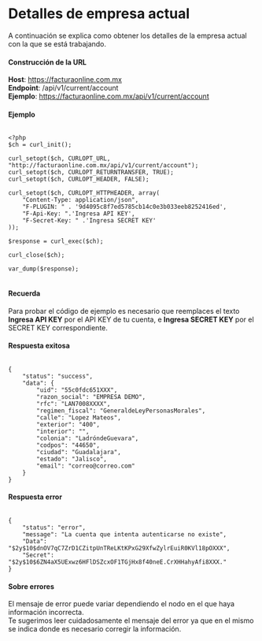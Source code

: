 # Detalles de empresa actual

A continuación se explica como obtener los detalles de la empresa actual con la que se está trabajando.

#### Construcción de la URL

**Host**: https://facturaonline.com.mx  
**Endpoint**:  /api/v1/current/account  
**Ejemplo**:  https://facturaonline.com.mx/api/v1/current/account  


#### Ejemplo

```

<?php
$ch = curl_init();

curl_setopt($ch, CURLOPT_URL, "http://facturaonline.com.mx/api/v1/current/account");
curl_setopt($ch, CURLOPT_RETURNTRANSFER, TRUE);
curl_setopt($ch, CURLOPT_HEADER, FALSE);

curl_setopt($ch, CURLOPT_HTTPHEADER, array(
    "Content-Type: application/json",
    "F-PLUGIN: " . '9d4095c8f7ed5785cb14c0e3b033eeb8252416ed',
    "F-Api-Key: ".'Ingresa API KEY',
    "F-Secret-Key: " .'Ingresa SECRET KEY'
));

$response = curl_exec($ch);

curl_close($ch);

var_dump($response);


```


#### Recuerda

Para probar el código de ejemplo es necesario que reemplaces el texto  **Ingresa API KEY**  por el API KEY de tu cuenta, e **Ingresa SECRET KEY**  por el SECRET KEY correspondiente.


#### Respuesta exitosa

```

{
    "status": "success",
    "data": {
        "uid": "55c0fdc651XXX",
        "razon_social": "EMPRESA DEMO",
        "rfc": "LAN7008XXXX",
        "regimen_fiscal": "GeneraldeLeyPersonasMorales",
        "calle": "Lopez Mateos",
        "exterior": "400",
        "interior": "",
        "colonia": "LadróndeGuevara",
        "codpos": "44650",
        "ciudad": "Guadalajara",
        "estado": "Jalisco",
        "email": "correo@correo.com"
    }
}

```


#### Respuesta error

```

{
    "status": "error",
    "message": "La cuenta que intenta autenticarse no existe",
    "Data": "$2y$10$dnOV7qC7ZrD1CZitpUnTReLKtKPxG29XfwZylrEuiR0KVl18pOXXX",
    "Secret": "$2y$10$6ZN4aX5UExwz6HFlDSZcxOF1TGjHx8f40neE.CrXHHahyAfi8XXX."
}

```


#### Sobre errores

El mensaje de error puede variar dependiendo el nodo en el que haya información incorrecta.  
Te sugerimos leer cuidadosamente el mensaje del error ya que en el mismo se indica donde es necesario corregir la información.

